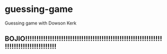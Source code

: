 # guessing-game
Guessing game with Dowson Kerk
## BOJIO!!!!!!!!!!!!!!!!!!!!!!!!!!!!!!!!!!!!!!!!!!!!!!!!!!!!!!!!!!!!!!!!!!!!!!!!!!!!!!!!!!!!